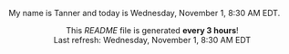 My name is Tanner and today is Wednesday, November 1, 8:30 AM EDT.

<p align="center">This <i>README</i> file is generated <b>every 3 hours</b>!</br>Last refresh: Wednesday, November 1, 8:30 AM EDT<br /></p>
